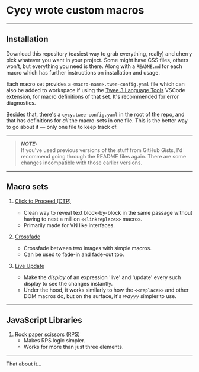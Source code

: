 # Cycy wrote custom macros

---

## Installation

Download this repository (easiest way to grab everything, really) and cherry pick whatever you want in your project. Some might have CSS files, others won't, but everything you need is there. Along with a `README.md` for each macro which has further instructions on installation and usage.

Each macro set provides a `<macro-name>.twee-config.yaml` file which can also be added to workspace if using the [Twee 3 Language Tools](https://marketplace.visualstudio.com/items?itemName=cyrusfirheir.twee3-language-tools) VSCode extension, for macro definitions of that set. It's recommended for error diagnostics.

Besides that, there's a `cycy.twee-config.yaml` in the root of the repo, and that has definitions for *all* the macro-sets in one file. This is the better way to go about it — only one file to keep track of.

---

> ***NOTE:***  
> If you've used previous versions of the stuff from GitHub Gists, I'd recommend going through the README files again. There are some changes incompatible with those earlier versions.

---

## Macro sets

1. [Click to Proceed (CTP)](./click-to-proceed)  
    - Clean way to reveal text block-by-block in the same passage without having to nest a million `<<linkreplace>>` macros.  
    - Primarily made for VN like interfaces.

2. [Crossfade](./crossfade)  
    - Crossfade between two images with simple macros.
    - Can be used to fade-in and fade-out too.

3. [Live Update](./live-update)  
    - Make the *display* of an expression 'live' and 'update' every such display to see the changes instantly.  
    - Under the hood, it works similarly to how the `<<replace>>` and other DOM macros do, but on the surface, it's *wayyy* simpler to use.

---

## JavaScript Libraries

1. [Rock paper scissors (RPS)](./rock-paper-scissors)
	- Makes RPS logic simpler.
	- Works for more than just three elements.

---

That about it...
